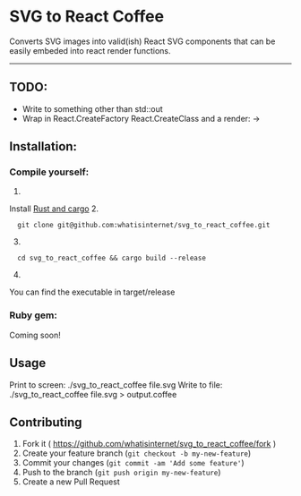 # SVG to React Coffee

Converts SVG images into valid(ish) React SVG components that can be easily
embeded into react render functions.

-----

## TODO:
- Write to something other than std::out
- Wrap in React.CreateFactory React.CreateClass and a render: ->

## Installation:

### Compile yourself:

1. 
  Install [Rust and cargo](http://doc.crates.io/)
2.
  ```shell
    git clone git@github.com:whatisinternet/svg_to_react_coffee.git
  ```
3.
  ```shell
    cd svg_to_react_coffee && cargo build --release
  ```
4.
  You can find the executable in target/release

### Ruby gem:
  Coming soon!

## Usage
  Print to screen:
    ./svg_to_react_coffee file.svg
  Write to file:
    ./svg_to_react_coffee file.svg > output.coffee

## Contributing

1. Fork it ( https://github.com/whatisinternet/svg_to_react_coffee/fork )
2. Create your feature branch (`git checkout -b my-new-feature`)
3. Commit your changes (`git commit -am 'Add some feature'`)
4. Push to the branch (`git push origin my-new-feature`)
5. Create a new Pull Request
